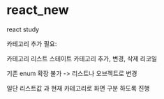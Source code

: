 # react_new
react study


카테고리 추가 
필요:

  카테고리 리스트 스테이트
  카테고리 추가, 변경, 삭제 리코일
  
  기존 enum 확장 불가
  -> 리스트나 오브젝트로 변경

  일단 리스트값 과 현재 카테고리로 화면 구분 하도록 진행